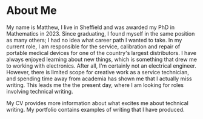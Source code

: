 # About Me

My name is Matthew, I live in Sheffield and was awarded my PhD in Mathematics in 2023. Since graduating, I found myself in the same position as many others; I had no idea what career path I wanted to take. In my current role, I am responsible for the service, calibration and repair of portable medical devices for one of the country's largest distributors. I have always enjoyed learning about new things, which is something that drew me to working with electronics. After all, I'm certainly not an electrical engineer. However, there is limited scope for creative work as a service technician, and spending time away from academia has shown me that I actually miss writing. This leads me the the present day, where I am looking for roles involving technical writing. 

My CV provides more information about what excites me about technical writing. My portfolio contains examples of writing that I have produced.
